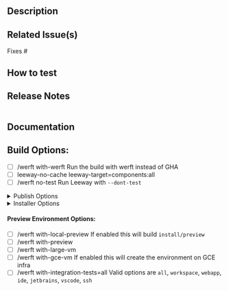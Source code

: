 ## Description
<!-- Describe your changes in detail -->

## Related Issue(s)
<!-- List the issue(s) this PR solves -->
Fixes #

## How to test
<!-- Provide steps to test this PR -->

## Release Notes
<!--
  Add entries for the CHANGELOG.md or "NONE" if there aren't any user facing changes.
  Each line becomes a separate entry.
  Format: [!<optional for breaking>] <description>
  Example: !basic auth is no longer supported
  See https://www.notion.so/gitpod/Release-Notes-513a74fdd23b4cb1b3b3aefb1d34a3e0
-->
```release-note
```

## Documentation
<!--
Does this PR require updates to the documentation at www.gitpod.io/docs?
* Yes
  * 1. Please create a docs issue: https://github.com/gitpod-io/website/issues/new?labels=documentation&template=DOCS-NEW-FEATURE.yml&title=%5BDocs+-+New+Feature%5D%3A+%3Cyour+feature+name+here%3E
  * 2. Paste the link to the docs issue below this comment
* No
  * Are you sure? If so, nothing to do here.
-->

## Build Options:

- [ ] /werft with-werft
      Run the build with werft instead of GHA
- [ ] leeway-no-cache
      leeway-target=components:all
- [ ] /werft no-test
      Run Leeway with `--dont-test`

<details>
<summary>Publish Options</summary>

- [ ] /werft publish-to-npm
- [ ] /werft publish-to-jb-marketplace
</details>

<details>
<summary>Installer Options</summary>

- [ ] with-ee-license
- [ ] with-dedicated-emulation
- [ ] with-wsman-mk2
- [ ] workspace-feature-flags
  Add desired feature flags to the end of the line above, space separated
</details>

#### Preview Environment Options:
- [ ] /werft with-local-preview
      If enabled this will build `install/preview`
- [ ] /werft with-preview
- [ ] /werft with-large-vm
- [ ] /werft with-gce-vm
      If enabled this will create the environment on GCE infra
- [ ] /werft with-integration-tests=all
      Valid options are `all`, `workspace`, `webapp`, `ide`, `jetbrains`, `vscode`, `ssh`
